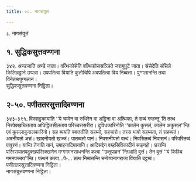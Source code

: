 ```yaml
---
title: ०८. नागसंयुत्तं

---
```

८. नागसंयुत्तं  


## १. सुद्धिकसुत्तवण्णना

३४२. अण्डजाति अण्डे जाता। वत्थिकोसेति वत्थिकोससञ्ञिते जरायुपुटे जाता। संसेदेति संसिन्ने किलिन्नट्ठाने उप्पन्ना। उपपतित्वा वियाति कुतोचिपि अवपतित्वा विय निब्बत्ता। पुग्गलानन्ति तथा विनेतब्बपुग्गलानं।  
सुद्धिकसुत्तवण्णना निट्ठिता।  


## २-५०. पणीततरसुत्तादिवण्णना

३४३-३९१. विस्सट्ठकायाति ‘‘ये चम्मेन वा रुधिरेन वा अट्ठिना वा अत्थिका, ते सब्बं गण्हन्तू’’ति तत्थ निरपेक्खचित्तताय अधिट्ठितसीलताय परिच्चत्तसरीरा। दुविधकारिनोति ‘‘कालेन कुसलं, कालेन अकुसल’’न्ति एवं कुसलाकुसलकारिनो। सह ब्ययति पवत्ततीति सहब्यो, सहचारो। तस्स भावो सहब्यता, तं सहब्यतं। अदनीयतो अन्नं। खादनीयतो खज्जं। पातब्बतो पानं। निवसनीयतो वत्थं। निवसितब्बं निवासनं। परिवरितब्बं पावुरणं। यान्ति तेनाति यानं, उपाहनादियानानि। आदिसद्देन वय्हसिविकादीनं सङ्गहो। छत्तम्पि परिस्सयातपदुक्खपरिरक्खणेन मग्गगमनसाधनन्ति कत्वा ‘‘छत्तुपाहन’’न्तिआदि वुत्तं। तेन वुत्तं ‘‘यं किञ्चि गमनपच्चय’’न्ति। पत्थनं कत्वा…पे॰… तत्थ निब्बत्तन्ति चम्पेय्यनागराजा वियाति दट्ठब्बं।  
पणीततरसुत्तादिवण्णना निट्ठिता।  
नागसंयुत्तवण्णना निट्ठिता।  